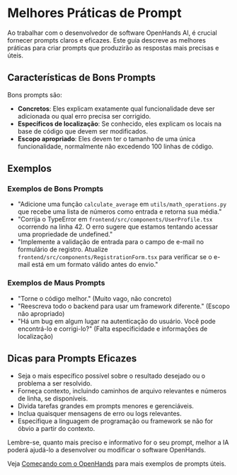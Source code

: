 # Melhores Práticas de Prompt

Ao trabalhar com o desenvolvedor de software OpenHands AI, é crucial fornecer prompts claros e eficazes. Este guia descreve as melhores práticas para criar prompts que produzirão as respostas mais precisas e úteis.

## Características de Bons Prompts

Bons prompts são:

- **Concretos**: Eles explicam exatamente qual funcionalidade deve ser adicionada ou qual erro precisa ser corrigido.
- **Específicos de localização**: Se conhecido, eles explicam os locais na base de código que devem ser modificados.
- **Escopo apropriado**: Eles devem ter o tamanho de uma única funcionalidade, normalmente não excedendo 100 linhas de código.

## Exemplos

### Exemplos de Bons Prompts

- "Adicione uma função `calculate_average` em `utils/math_operations.py` que recebe uma lista de números como entrada e retorna sua média."
- "Corrija o TypeError em `frontend/src/components/UserProfile.tsx` ocorrendo na linha 42. O erro sugere que estamos tentando acessar uma propriedade de undefined."
- "Implemente a validação de entrada para o campo de e-mail no formulário de registro. Atualize `frontend/src/components/RegistrationForm.tsx` para verificar se o e-mail está em um formato válido antes do envio."

### Exemplos de Maus Prompts

- "Torne o código melhor." (Muito vago, não concreto)
- "Reescreva todo o backend para usar um framework diferente." (Escopo não apropriado)
- "Há um bug em algum lugar na autenticação do usuário. Você pode encontrá-lo e corrigi-lo?" (Falta especificidade e informações de localização)

## Dicas para Prompts Eficazes

- Seja o mais específico possível sobre o resultado desejado ou o problema a ser resolvido.
- Forneça contexto, incluindo caminhos de arquivo relevantes e números de linha, se disponíveis.
- Divida tarefas grandes em prompts menores e gerenciáveis.
- Inclua quaisquer mensagens de erro ou logs relevantes.
- Especifique a linguagem de programação ou framework se não for óbvio a partir do contexto.

Lembre-se, quanto mais preciso e informativo for o seu prompt, melhor a IA poderá ajudá-lo a desenvolver ou modificar o software OpenHands.

Veja [Começando com o OpenHands](../getting-started) para mais exemplos de prompts úteis.
